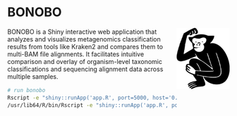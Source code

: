 # BONOBO

<img src="www/bonobo.png" align="right" width="120" height="139" alt="Bonobo Image" />
BONOBO is a Shiny interactive web application that analyzes and visualizes metagenomics classification results from tools like Kraken2 and compares them to multi-BAM file alignments. It facilitates intuitive comparison and overlay of organism-level taxonomic classifications and sequencing alignment data across multiple samples.


```bash
# run bonobo
Rscript -e "shiny::runApp('app.R', port=5000, host='0.0.0.0')"
/usr/lib64/R/bin/Rscript -e "shiny::runApp('app.R', port=5000, host='0.0.0.0')"
```
